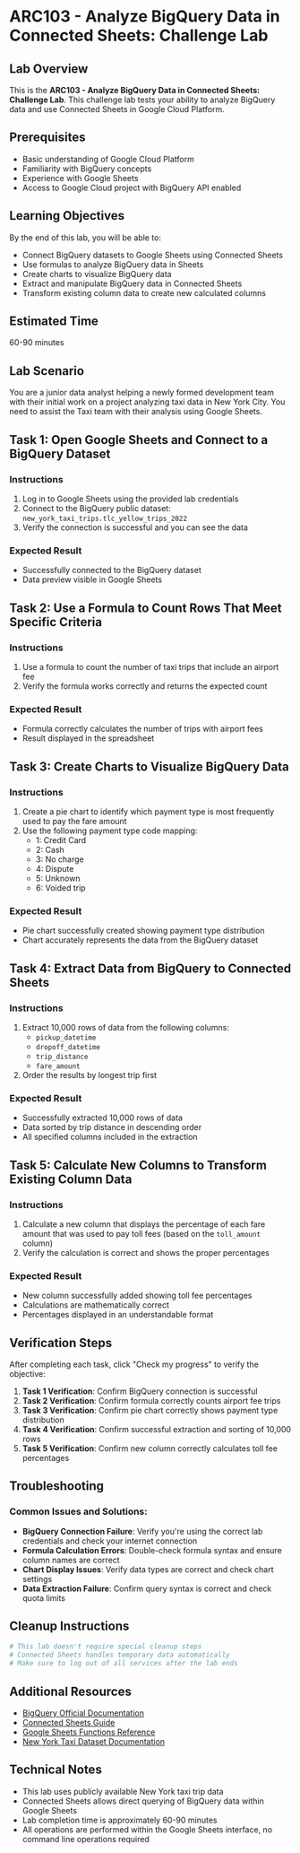 # ARC103 - Analyze BigQuery Data in Connected Sheets: Challenge Lab

## Lab Overview
This is the **ARC103 - Analyze BigQuery Data in Connected Sheets: Challenge Lab**. This challenge lab tests your ability to analyze BigQuery data and use Connected Sheets in Google Cloud Platform.

## Prerequisites
- Basic understanding of Google Cloud Platform
- Familiarity with BigQuery concepts
- Experience with Google Sheets
- Access to Google Cloud project with BigQuery API enabled

## Learning Objectives
By the end of this lab, you will be able to:
- Connect BigQuery datasets to Google Sheets using Connected Sheets
- Use formulas to analyze BigQuery data in Sheets
- Create charts to visualize BigQuery data
- Extract and manipulate BigQuery data in Connected Sheets
- Transform existing column data to create new calculated columns

## Estimated Time
60-90 minutes

## Lab Scenario
You are a junior data analyst helping a newly formed development team with their initial work on a project analyzing taxi data in New York City. You need to assist the Taxi team with their analysis using Google Sheets.

## Task 1: Open Google Sheets and Connect to a BigQuery Dataset

### Instructions
1. Log in to Google Sheets using the provided lab credentials
2. Connect to the BigQuery public dataset: `new_york_taxi_trips.tlc_yellow_trips_2022`
3. Verify the connection is successful and you can see the data

### Expected Result
- Successfully connected to the BigQuery dataset
- Data preview visible in Google Sheets

## Task 2: Use a Formula to Count Rows That Meet Specific Criteria

### Instructions
1. Use a formula to count the number of taxi trips that include an airport fee
2. Verify the formula works correctly and returns the expected count

### Expected Result
- Formula correctly calculates the number of trips with airport fees
- Result displayed in the spreadsheet

## Task 3: Create Charts to Visualize BigQuery Data

### Instructions
1. Create a pie chart to identify which payment type is most frequently used to pay the fare amount
2. Use the following payment type code mapping:
   - 1: Credit Card
   - 2: Cash
   - 3: No charge
   - 4: Dispute
   - 5: Unknown
   - 6: Voided trip

### Expected Result
- Pie chart successfully created showing payment type distribution
- Chart accurately represents the data from the BigQuery dataset

## Task 4: Extract Data from BigQuery to Connected Sheets

### Instructions
1. Extract 10,000 rows of data from the following columns:
   - `pickup_datetime`
   - `dropoff_datetime`
   - `trip_distance`
   - `fare_amount`
2. Order the results by longest trip first

### Expected Result
- Successfully extracted 10,000 rows of data
- Data sorted by trip distance in descending order
- All specified columns included in the extraction

## Task 5: Calculate New Columns to Transform Existing Column Data

### Instructions
1. Calculate a new column that displays the percentage of each fare amount that was used to pay toll fees (based on the `toll_amount` column)
2. Verify the calculation is correct and shows the proper percentages

### Expected Result
- New column successfully added showing toll fee percentages
- Calculations are mathematically correct
- Percentages displayed in an understandable format

## Verification Steps

After completing each task, click "Check my progress" to verify the objective:

1. **Task 1 Verification**: Confirm BigQuery connection is successful
2. **Task 2 Verification**: Confirm formula correctly counts airport fee trips
3. **Task 3 Verification**: Confirm pie chart correctly shows payment type distribution
4. **Task 4 Verification**: Confirm successful extraction and sorting of 10,000 rows
5. **Task 5 Verification**: Confirm new column correctly calculates toll fee percentages

## Troubleshooting

### Common Issues and Solutions:
- **BigQuery Connection Failure**: Verify you're using the correct lab credentials and check your internet connection
- **Formula Calculation Errors**: Double-check formula syntax and ensure column names are correct
- **Chart Display Issues**: Verify data types are correct and check chart settings
- **Data Extraction Failure**: Confirm query syntax is correct and check quota limits

## Cleanup Instructions
```bash
# This lab doesn't require special cleanup steps
# Connected Sheets handles temporary data automatically
# Make sure to log out of all services after the lab ends
```

## Additional Resources
- [BigQuery Official Documentation](https://cloud.google.com/bigquery/docs)
- [Connected Sheets Guide](https://cloud.google.com/bigquery/docs/connected-sheets)
- [Google Sheets Functions Reference](https://support.google.com/docs/table/25273)
- [New York Taxi Dataset Documentation](https://cloud.google.com/bigquery/public-data/new-york-taxi)

## Technical Notes
- This lab uses publicly available New York taxi trip data
- Connected Sheets allows direct querying of BigQuery data within Google Sheets
- Lab completion time is approximately 60-90 minutes
- All operations are performed within the Google Sheets interface, no command line operations required
